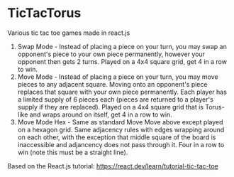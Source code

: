 # TicTacTorus
Various tic tac toe games made in react.js

1. Swap Mode - Instead of placing a piece on your turn, you may swap an opponent's piece to your own piece permanently, however your opponent then gets 2 turns. Played on a 4x4 square grid, get 4 in a row to win. 
2. Move Mode -  Instead of placing a piece on your turn, you may move pieces to any adjacent square. Moving onto an opponent's piece replaces that square with your own piece permanently. Each player has a limited supply of 6 pieces each (pieces are returned to a player's supply if they are replaced). Played on a 4x4 square grid that is Torus-like and wraps around on itself, get 4 in a row to win. 
3. Move Mode Hex - Same as standard Move Move above except played on a hexagon grid. Same adjacency rules with edges wrapping around on each other, with the exception that middle square of the board is inaccessible and adjancency does not pass through it. Four in a row to win (note this must be a straight line).

Based on the React.js tutorial: https://react.dev/learn/tutorial-tic-tac-toe
